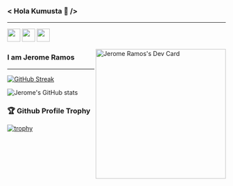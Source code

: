 ### < Hola Kumusta  👋  />
___
<div align="left">

  <a href="https://www.twitter.com/mouthzipperio"><img src="https://img.shields.io/badge/Twitter-1DA1F2?style=for-the-badge&logo=twitter&logoColor=white" height=30></a>
  <a href="mailto:ramos.jeromeh@@gmail.com"><img src="https://img.shields.io/badge/Gmail-D14836?style=for-the-badge&logo=gmail&logoColor=white" height=30></a>
  <a href="https://www.linkedin.com/in/jeromeramos"><img src="https://img.shields.io/badge/LinkedIn-0077B5?style=for-the-badge&logo=linkedin&logoColor=white" height=30></a>

  <a href="https://api.daily.dev/get?r=mouthzipper" target="_blank">
    <img
      width="300"
      align="right"
      src="https://api.daily.dev/devcards/0e357cffdc3e4ec195ca1cabbc126c79.png?r=tyi" alt="Jerome Ramos's Dev Card"
    />
  </a>
</div>

### I am Jerome Ramos
___


[![GitHub Streak](https://github-readme-streak-stats.herokuapp.com/?user=mouthzipper)](https://git.io/streak-stats)


![Jerome's GitHub stats](https://github-readme-stats.vercel.app/api?username=mouthzipper)

### 🏆 Github Profile Trophy

[![trophy](https://github-profile-trophy.vercel.app/?username=mouthzipper&theme=monokai&margin-w=15&margin-h=15&&no-frame=true&row=1)](https://github.com/ryo-ma/github-profile-trophy)
